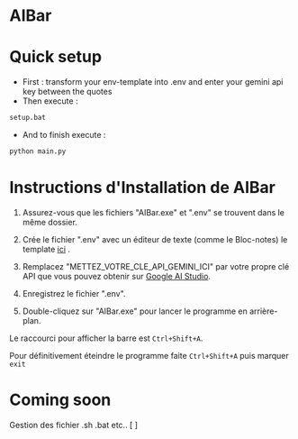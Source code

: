 # AIBar

# Quick setup
- First : transform your env-template into .env and enter your gemini api key between the quotes
- Then execute : 
~~~bash
setup.bat
~~~
- And to finish execute : 
~~~bash
python main.py
~~~

# Instructions d'Installation de AIBar

1. Assurez-vous que les fichiers "AIBar.exe" et ".env" se trouvent dans le même dossier.

2. Crée le fichier ".env" avec un éditeur de texte (comme le Bloc-notes) le template [ici](https://github.com/TMCooper/AIBar/blob/main/.env-template) .

3. Remplacez "METTEZ_VOTRE_CLE_API_GEMINI_ICI" par votre propre clé API que vous pouvez obtenir sur [Google AI Studio](https://aistudio.google.com/apikey).

4. Enregistrez le fichier ".env".

5. Double-cliquez sur "AIBar.exe" pour lancer le programme en arrière-plan.

Le raccourci pour afficher la barre est ``Ctrl+Shift+A``.

Pour définitivement éteindre le programme faite ``Ctrl+Shift+A`` puis marquer ``exit``

# Coming soon
Gestion des fichier .sh .bat etc.. [ ]